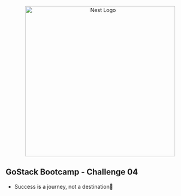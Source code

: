 <p align="center">
  <a href="https://twitter.com/jairogsoares" target="blank">
  <img src="https://docs.google.com/uc?id=1A9m3tt5k1p-SUUePty1lC7-lUx7zIfTP" width="400"  alt="Nest Logo" /></a>
</p>

## GoStack Bootcamp - Challenge 04

- Success is a journey, not a destination🚀



